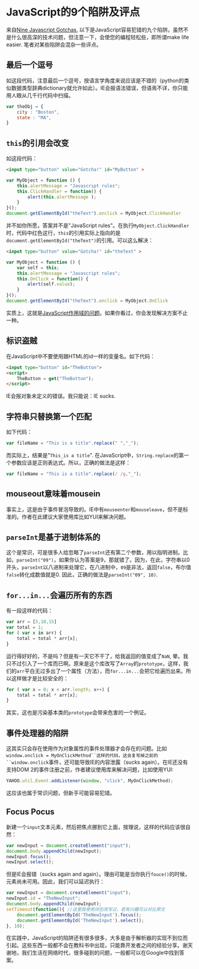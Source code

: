 # JavaScript的9个陷阱及评点

来自[Nine Javascript Gotchas][0], 以下是JavaScript容易犯错的九个陷阱。虽然不是什么很高深的技术问题，但注意一下，会使您的编程轻松些，即所谓make life easier. 笔者对某些陷阱会混杂一些评点。

## 最后一个逗号

如这段代码，注意最后一个逗号，按语言学角度来说应该是不错的（python的类似数据类型辞典dictionary就允许如此）。IE会报语法错误，但语焉不详，你只能用人眼从几千行代码中扫描。

```js
var theObj = {
    city : "Boston",
    state : "MA",
}
```

## `this`的引用会改变

如这段代码：

```html
<input type="button" value="Gotcha!" id="MyButton" >
```

```js
var MyObject = function () {
    this.alertMessage = "Javascript rules";
    this.ClickHandler = function() {
        alert(this.alertMessage );
    }
}();
document.getElementById("theText").onclick = MyObject.ClickHandler
```

并不如你所愿，答案并不是"JavaScript rules"。在执行`MyObject.ClickHandler`时，代码中红色这行，`this`的引用实际上指向的是`document.getElementById("theText")`的引用。可以这么解决：

```html
<input type="button" value="Gotcha!" id="theText" >
```

```js
var MyObject = function () {
    var self = this;
    this.alertMessage = "Javascript rules";
    this.OnClick = function() {
        alert(self.value);
    }
}();
document.getElementById("theText").onclick = MyObject.OnClick
```

实质上，这就是[JavaScript作用域的问题][1]。如果你看过，你会发现解决方案不止一种。

## 标识盗贼

在JavaScript中不要使用跟HTML的id一样的变量名。如下代码：

```html
<input type="button" id="TheButton">
<script>
    TheButton = get("TheButton");
</script>
```

IE会报对象未定义的错误。我只能说：IE sucks.

## 字符串只替换第一个匹配

如下代码：

```js
var fileName = "This is a title".replace(" ","_");
```

而实际上，结果是"`This_is a title`". 在JavaScript中，`String.replace`的第一个参数应该是正则表达式。所以，正确的做法是这样：

```js
var fileName = "This is a title".replace(/ /g,"_");
```

## mouseout意味着mousein

事实上，这是由于事件冒泡导致的。IE中有`mouseenter`和`mouseleave`，但不是标准的。作者在此建议大家使用库比如YUI来解决问题。

## `parseInt`是基于进制体系的

这个是常识，可是很多人给忽略了`parseInt`还有第二个参数，用以指明进制。比如，`parseInt("09")`，如果你认为答案是9，那就错了。因为，在此，字符串以0开头，`parseInt`以八进制来处理它，在八进制中，`09`是非法，返回`false`，布尔值`false`转化成数值就是0\. 因此，正确的做法是`parseInt("09", 10)`.

## `for...in...`会遍历所有的东西

有一段这样的代码：

```js
var arr = [5,10,15]
var total = 1;
for ( var x in arr) {
    total = total * arr[x];
}
```

运行得好好的，不是吗？但是有一天它不干了，给我返回的值变成了`NaN`, 晕。我只不过引入了一个库而已啊。原来是这个库改写了`Array`的`prototype`，这样，我们的`arr`平白无过多出了一个属性（方法），而`for...in...`会把它给遍历出来。所以这样做才是比较安全的：

```js
for ( var x = 0; x < arr.length; x++) {
    total = total * arr[x];
}
```

其实，这也是污染基本类的`prototype`会带来危害的一个例证。

## 事件处理器的陷阱

这其实只会存在使用作为对象属性的事件处理器才会存在的问题。比如`window.onclick = MyOnClickMethod``这样的代码，这会复写掉之前的``window.onclick`事件，还可能导致IE的内容泄露（sucks again）。在IE还没有支持DOM 2的事件注册之前，作者建议使用库来解决问题，比如使用YUI:

```js
YAHOO.util.Event.addListener(window, "click", MyOnClickMethod);
```

这应该也属于常识问题，但新手可能容易犯错。

## Focus Pocus

新建一个`input`文本元素，然后把焦点挪到它上面，按理说，这样的代码应该很自然：

```js
var newInput = document.createElement("input");
document.body.appendChild(newInput);
newInput.focus();
newInput.select();
```

但是IE会报错（sucks again and again）。理由可能是当你执行`fouce()`的时候，元素尚未可用。因此，我们可以延迟执行：

```js
var newInput = document.createElement("input");
newInput.id = "TheNewInput";
document.body.appendChild(newInput);
setTimeout(function(){ //这里我使用闭包改写过，若有兴趣可以对比原文
    document.getElementById('TheNewInput').focus();
    document.getElementById('TheNewInput').select();
}, 10);
```

在实践中，JavaScript的陷阱还有很多很多，大多是由于解析器的实现不到位而引起。这些东西一般都不会在教科书中出现，只能靠开发者之间的经验分享。谢天谢地，我们生活在网络时代，很多碰到的问题，一般都可以在Google中找到答案。

[0]: http://www.fitzblog.com/tabid/17782/bid/2127/Nine-Javascript-Gotchas.aspx
[1]: /posts/2007-07-18-scope-in-javascript.html
